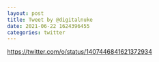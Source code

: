 ```yaml
--- 
layout: post 
title: Tweet by @digitalnuke 
date: 2021-06-22 1624396455 
categories: twitter 
--- 
```

https://twitter.com/o/status/1407446841621372934